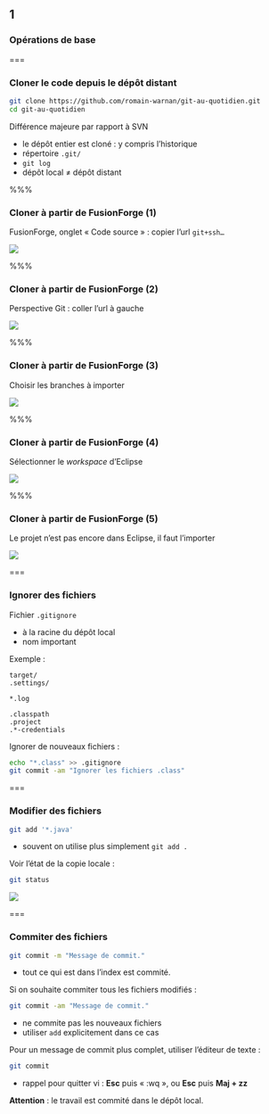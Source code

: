 <!-- .slide: data-background-image="images/git-logo.png" data-background-size="600px" class="chapter" -->
## 1
### Opérations de base


===


<!-- .slide: class="slide" -->
### Cloner le code depuis le dépôt distant

```bash
git clone https://github.com/romain-warnan/git-au-quotidien.git
cd git-au-quotidien
```

Différence majeure par rapport à SVN
 - le dépôt entier est cloné : y compris l’historique
  - répertoire `.git/`
  - `git log`
 - dépôt local ≠ dépôt distant


%%%


<!-- .slide: data-background-image="images/eclipse-logo.png" data-background-size="700px" class="slide" -->
### Cloner à partir de FusionForge (1)

FusionForge, onglet « Code source » : copier l’url `git+ssh…`

<div class="center">
	<div class="smaller-img">
	    <img src="egit/clone-0.0.png" />
	</div>
</div>


%%%


<!-- .slide: data-background-image="images/eclipse-logo.png" data-background-size="700px" class="slide" -->
### Cloner à partir de FusionForge (2)

Perspective Git : coller l’url à gauche

<div class="center smaller">
    <div class="smaller-img">
	    <img src="egit/clone-0.1.png" />
	</div>
</div>


%%%


<!-- .slide: data-background-image="images/eclipse-logo.png" data-background-size="700px" class="slide" -->
### Cloner à partir de FusionForge (3)

Choisir les branches à importer

<div class="center smaller">
    <div class="smaller-img">
	    <img src="egit/clone-0.2.png" />
	</div>
</div>


%%%


<!-- .slide: data-background-image="images/eclipse-logo.png" data-background-size="700px" class="slide" -->
### Cloner à partir de FusionForge (4)

Sélectionner le *workspace* d’Eclipse

<div class="center smaller">
    <div class="smaller-img">
	    <img src="egit/clone-0.3.png" />
	</div>
</div>


%%%


<!-- .slide: data-background-image="images/eclipse-logo.png" data-background-size="700px" class="slide" -->
### Cloner à partir de FusionForge (5)

Le projet n’est pas encore dans Eclipse, il faut l’importer

<div class="center smaller">
    <div class="smaller-img">
	    <img src="egit/clone-0.4.png" />
	</div>
</div>

===


<!-- .slide: class="slide" -->
### Ignorer des fichiers

Fichier `.gitignore`
 - à la racine du dépôt local
 - nom important

Exemple :
```
target/
.settings/

*.log

.classpath
.project
.*-credentials
```

Ignorer de nouveaux fichiers :
```bash
echo "*.class" >> .gitignore
git commit -am "Ignorer les fichiers .class"
```


===


<!-- .slide: class="slide" -->
### Modifier des fichiers

```bash
git add '*.java'
```
 - souvent on utilise plus simplement `git add .`

Voir l’état de la copie locale :
```bash
git status
```

<div class="center">
    <img src="images/git-status.png" />
</div>


===


<!-- .slide: class="slide" -->
### Commiter des fichiers

```bash
git commit -m "Message de commit."
```
 - tout ce qui est dans l’index est commité.

Si on souhaite commiter tous les fichiers modifiés : 
```bash
git commit -am "Message de commit."
```
 - ne commite pas les nouveaux fichiers
  - utiliser `add` explicitement dans ce cas

Pour un message de commit plus complet, utiliser l’éditeur de texte :
```bash
git commit
```
 - rappel pour quitter vi : __Esc__ puis « :wq », ou __Esc__ puis __Maj + zz__

__Attention__ : le travail est commité dans le dépôt local.
